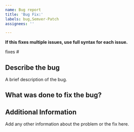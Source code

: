 ```yaml
---
name: Bug report
title: 'Bug Fix:'
labels: bug,Semver-Patch
assignees: ''

---
```


**If this fixes multiple issues, use full syntax for each issue.**

fixes #

## Describe the bug

A brief description of the bug.

## What was done to fix the bug?


## Additional Information

Add any other information about the problem or the fix here.